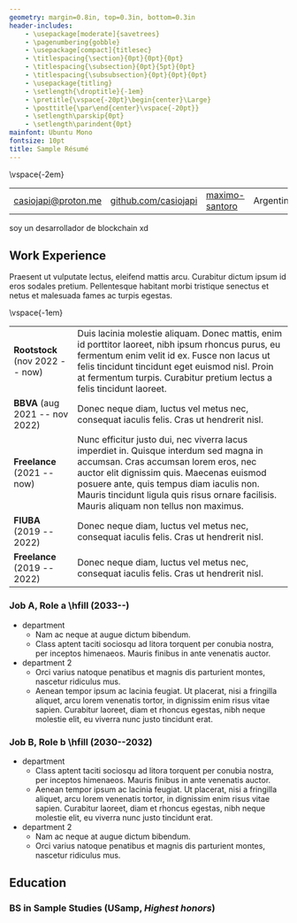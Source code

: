 ```yaml
---
geometry: margin=0.8in, top=0.3in, bottom=0.3in
header-includes: 
    - \usepackage[moderate]{savetrees}
    - \pagenumbering{gobble}
    - \usepackage[compact]{titlesec}
    - \titlespacing{\section}{0pt}{0pt}{0pt}
    - \titlespacing{\subsection}{0pt}{5pt}{0pt}
    - \titlespacing{\subsubsection}{0pt}{0pt}{0pt}
    - \usepackage{titling}
    - \setlength{\droptitle}{-1em}
    - \pretitle{\vspace{-20pt}\begin{center}\Large}
    - \posttitle{\par\end{center}\vspace{-20pt}}
    - \setlength\parskip{0pt}
    - \setlength\parindent{0pt}
mainfont: Ubuntu Mono 
fontsize: 10pt
title: Sample Résumé
---
```


<!-- 
To modify margins, change the geometry setting, change the reference.docx, 
and change the style.css file. A similar procedure can change the font and
font size.

The header-includes option is meant to:
- remove page numbers
- remove table borders
- left-align tables
- remove whitespace from maketitle
-->

\vspace{-2em}

| | | | |
|-----------------|-----------------|-----------------|-----------------|
| [casiojapi@proton.me](mailto:casiojapi@proton.me) | [github.com/casiojapi](https://github.com/casiojapi) | [maximo-santoro](https://www.linkedin.com/in/maximo-santoro/) | Argentina |

soy un desarrollador de blockchain xd

## Work Experience

Praesent ut vulputate lectus, eleifend mattis arcu. Curabitur dictum ipsum id eros sodales pretium. Pellentesque habitant morbi tristique senectus et netus et malesuada fames ac turpis egestas. 

<!-- Simulate a no-header table by removing excess vertical space -->
\vspace{-1em}

| | |
|------------------|--------------------------------------------------------------------------------|
| **Rootstock** (nov 2022 -- now) | Duis lacinia molestie aliquam. Donec mattis, enim id porttitor laoreet, nibh ipsum rhoncus purus, eu fermentum enim velit id ex. Fusce non lacus ut felis tincidunt tincidunt eget euismod nisl. Proin at fermentum turpis. Curabitur pretium lectus a felis tincidunt laoreet.
| **BBVA** (aug 2021 -- nov 2022) | Donec neque diam, luctus vel metus nec, consequat iaculis felis. Cras ut hendrerit nisl.
| **Freelance** (2021 -- now) | Nunc efficitur justo dui, nec viverra lacus imperdiet in. Quisque interdum sed magna in accumsan. Cras accumsan lorem eros, nec auctor elit dignissim quis. Maecenas euismod posuere ante, quis tempus diam iaculis non. Mauris tincidunt ligula quis risus ornare facilisis. Mauris aliquam non tellus non maximus. 
| **FIUBA** (2019 -- 2022) | Donec neque diam, luctus vel metus nec, consequat iaculis felis. Cras ut hendrerit nisl.
| **Freelance** (2019 -- 2022) | Donec neque diam, luctus vel metus nec, consequat iaculis felis. Cras ut hendrerit nisl.

### Job A, Role a \hfill (2033--)

- department
    - Nam ac neque at augue dictum bibendum.
    - Class aptent taciti sociosqu ad litora torquent per conubia nostra, per inceptos himenaeos. Mauris finibus in ante venenatis auctor. 
- department 2
    - Orci varius natoque penatibus et magnis dis parturient montes, nascetur ridiculus mus.
    - Aenean tempor ipsum ac lacinia feugiat. Ut placerat, nisi a fringilla aliquet, arcu lorem venenatis tortor, in dignissim enim risus vitae sapien. Curabitur laoreet, diam et rhoncus egestas, nibh neque molestie elit, eu viverra nunc justo tincidunt erat. 

### Job B, Role b \hfill (2030--2032)

- department
    - Class aptent taciti sociosqu ad litora torquent per conubia nostra, per inceptos himenaeos. Mauris finibus in ante venenatis auctor. 
    - Aenean tempor ipsum ac lacinia feugiat. Ut placerat, nisi a fringilla aliquet, arcu lorem venenatis tortor, in dignissim enim risus vitae sapien. Curabitur laoreet, diam et rhoncus egestas, nibh neque molestie elit, eu viverra nunc justo tincidunt erat. 
- department 2
    - Nam ac neque at augue dictum bibendum.
    - Orci varius natoque penatibus et magnis dis parturient montes, nascetur ridiculus mus.

## Education
### BS in Sample Studies (USamp, *Highest honors*)
